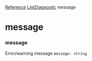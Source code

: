 [Reference](https://www.framer.com/developers/reference)
[LintDiagnostic](https://www.framer.com/developers/reference/plugins-lint-diagnostic)
message
# message
### message
Error/warning message
`message: string`
